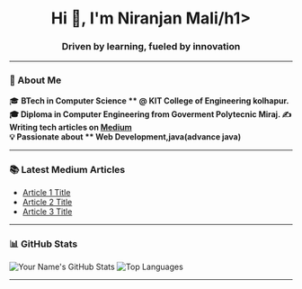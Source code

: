 <h1 align="center">Hi 👋, I'm Niranjan Mali/h1>
<h3 align="center">Driven by learning, fueled by innovation</h3>

---

### 🚀 About Me  
🎓 **BTech in Computer Science ** @ KIT College of Engineering kolhapur.
🎓 **Diploma in Computer Engineering** from Goverment Polytecnic Miraj.
✍️ Writing tech articles on [Medium](https://medium.com/@yourusername)  
💡 Passionate about ** Web Development,java(advance java)**  


---

### 📚 Latest Medium Articles  
- [Article 1 Title](https://link-to-article)
- [Article 2 Title](https://link-to-article)
- [Article 3 Title](https://link-to-article)

---

### 📊 GitHub Stats  
![Your Name's GitHub Stats](https://github-readme-stats.vercel.app/api?username=yourusername&show_icons=true&theme=radical)
![Top Languages](https://github-readme-stats.vercel.app/api/top-langs/?username=yourusername&layout=compact&theme=radical)

---
